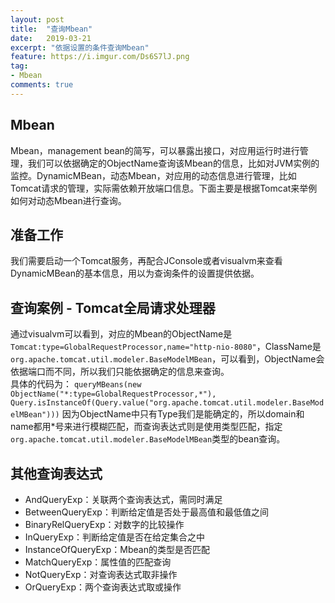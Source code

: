 ```yaml
---
layout: post
title:  "查询Mbean"
date:   2019-03-21
excerpt: "依据设置的条件查询Mbean"
feature: https://i.imgur.com/Ds6S7lJ.png
tag:
- Mbean
comments: true
---
```


## Mbean
Mbean，management bean的简写，可以暴露出接口，对应用运行时进行管理，我们可以依据确定的ObjectName查询该Mbean的信息，比如对JVM实例的监控。DynamicMBean，动态Mbean，对应用的动态信息进行管理，比如Tomcat请求的管理，实际需依赖开放端口信息。下面主要是根据Tomcat来举例如何对动态Mbean进行查询。

## 准备工作
我们需要启动一个Tomcat服务，再配合JConsole或者visualvm来查看DynamicMBean的基本信息，用以为查询条件的设置提供依据。

## 查询案例 - Tomcat全局请求处理器
通过visualvm可以看到，对应的Mbean的ObjectName是`Tomcat:type=GlobalRequestProcessor,name="http-nio-8080"`，ClassName是`org.apache.tomcat.util.modeler.BaseModelMBean`，可以看到，ObjectName会依据端口而不同，所以我们只能依据确定的信息来查询。<br/>
具体的代码为：
```queryMBeans(new ObjectName("*:type=GlobalRequestProcessor,*"), Query.isInstanceOf(Query.value("org.apache.tomcat.util.modeler.BaseModelMBean")))```
因为ObjectName中只有Type我们是能确定的，所以domain和name都用*号来进行模糊匹配，而查询表达式则是使用类型匹配，指定`org.apache.tomcat.util.modeler.BaseModelMBean`类型的bean查询。

## 其他查询表达式

* AndQueryExp：关联两个查询表达式，需同时满足
* BetweenQueryExp：判断给定值是否处于最高值和最低值之间
* BinaryRelQueryExp：对数字的比较操作
* InQueryExp：判断给定值是否在给定集合之中
* InstanceOfQueryExp：Mbean的类型是否匹配
* MatchQueryExp：属性值的匹配查询
* NotQueryExp：对查询表达式取非操作
* OrQueryExp：两个查询表达式取或操作



